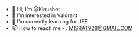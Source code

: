 - 👋 Hi, I’m @Klaushot
- 👀 I’m interested in Valorant
- 🌱 I’m currently learning for JEE
- 📫 How to reach me - : MISRAT928@GMAIL.COM

<!---
Klaushot/Klaushot is a ✨ special ✨ repository because its `README.md` (this file) appears on your GitHub profile.
You can click the Preview link to take a look at your changes.
--->
